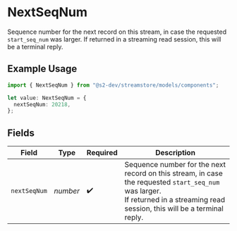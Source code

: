 # NextSeqNum

Sequence number for the next record on this stream, in case the requested `start_seq_num` was larger.
If returned in a streaming read session, this will be a terminal reply.

## Example Usage

```typescript
import { NextSeqNum } from "@s2-dev/streamstore/models/components";

let value: NextSeqNum = {
  nextSeqNum: 20218,
};
```

## Fields

| Field                                                                                                                                                                         | Type                                                                                                                                                                          | Required                                                                                                                                                                      | Description                                                                                                                                                                   |
| ----------------------------------------------------------------------------------------------------------------------------------------------------------------------------- | ----------------------------------------------------------------------------------------------------------------------------------------------------------------------------- | ----------------------------------------------------------------------------------------------------------------------------------------------------------------------------- | ----------------------------------------------------------------------------------------------------------------------------------------------------------------------------- |
| `nextSeqNum`                                                                                                                                                                  | *number*                                                                                                                                                                      | :heavy_check_mark:                                                                                                                                                            | Sequence number for the next record on this stream, in case the requested `start_seq_num` was larger.<br/>If returned in a streaming read session, this will be a terminal reply. |